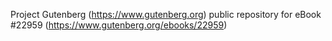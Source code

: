 Project Gutenberg (https://www.gutenberg.org) public repository for eBook #22959 (https://www.gutenberg.org/ebooks/22959)
